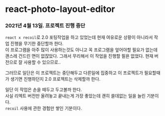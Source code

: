 # react-photo-layout-editor

### 2021년 4월 13일. 프로젝트 진행 중단

`react x recoil`로 2.0 포팅작업을 하고 있었는데 현재 여유로운 상황이 아니라서 작업 진행을 무기한 중단할까 한다.  
이 프로그램을 아주 많이 사용하는것도 아니고 꼭 프로그램을 엎어야할 필요가 없는데 괜스레 건드린 면이 없쟎았다. 그래서 무리해서 이 작업을 진행할 필욘 없었다. 현재 버전으로 잘 사용할 수 있으므로..

그러므로 일단은 이 프로젝트는 중단해두고 다른일에 집중하고 이 프로젝트가 필요할때가 생기면 진행하던지 2.0 프로젝트는 삭제할까 한다.

일단 이 작업은 손을 떼두고 두고볼까 한다.  
사실 리엑트 버전만 올려놓고 끝내는게 가장 좋았는데 괜히 쓸데없는 일을 늘린 기분이다.  
`recoil` 사용에 관한 경험만 쌓인 기분이다.